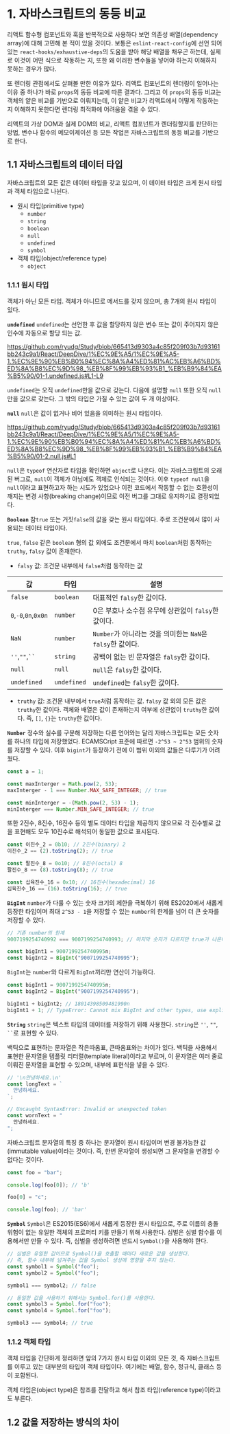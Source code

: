 # 1. 자바스크립트의 동등 비교

리액트 함수형 컴포넌트와 훅을 반복적으로 사용하다 보면 의존성 배열(dependency array)에 대해 고민해 본 적이 있을 것이다.
보통은 `eslint-react-config`에 선언 되어 있는 `react-hooks/exhaustive-deps`의 도움을 받아 해당 배열을 채우곤 하는데, 실제로 이것이 어떤 식으로 작동하는 지, 또한 왜 이러한 변수들을 넣어야 하는지 이해하지 못하는 경우가 많다.

또 렌더링 관점에서도 살펴볼 만한 이유가 있다.
리액트 컴포넌트의 렌더링이 일어나는 이유 중 하나가 바로 `props`의 동등 비교에 따른 결과다. 그리고 이 `props`의 동등 비교는 객체의 얕은 비교를 기반으로 이뤄지는데, 이 얕은 비교가 리액트에서 어떻게 작동하는지 이해하지 못한다면 렌더링 최적화에 어려움을 겪을 수 있다.

리액트의 가상 DOM과 실제 DOM의 비교, 리액트 컴포넌트가 렌더링할지를 판단하는 방법, 변수나 함수의 메모이제이션 등 모든 작업은 자바스크립트의 동등 비교를 기반으로 한다.

## 1.1 자바스크립트의 데이터 타입

자바스크립트의 모든 값은 데이터 타입을 갖고 있으며, 이 데이터 타입은 크게 원시 타입과 객체 타입으로 나뉜다.

- 원시 타입(primitive type)
  - `number`
  - `string`
  - `boolean`
  - `null`
  - `undefined`
  - `symbol`
- 객체 타입(object/reference type)
  - `object`

### 1.1.1 원시 타입

객체가 아닌 모든 타입. 객체가 아니므로 메서드를 갖지 않으며, 총 7개의 원시 타입이 있다.

**`undefined`**
`undefined`는 선언한 후 값을 할당하지 않은 변수 또는 값이 주어지지 않은 인수에 자동으로 할당 되는 값.

https://github.com/ryudg/Study/blob/665413d9303a4c85f209f03b7d93161bb243c9a1/React/DeepDive/1%EC%9E%A5/1%EC%9E%A5-1.%EC%9E%90%EB%B0%94%EC%8A%A4%ED%81%AC%EB%A6%BD%ED%8A%B8%EC%9D%98_%EB%8F%99%EB%93%B1_%EB%B9%84%EA%B5%90/01-1.undefined.js#L1-L9

`undefined`는 오직 `undefined`만을 값으로 갖는다.
다음에 설명할 `null` 또한 오직 `null`만을 값으로 갖는다. 그 밖의 타입은 가질 수 있는 값이 두 개 이상이다.

**`null`**
`null`은 값이 없거나 비어 있음을 의미하는 원시 타입이다.

https://github.com/ryudg/Study/blob/665413d9303a4c85f209f03b7d93161bb243c9a1/React/DeepDive/1%EC%9E%A5/1%EC%9E%A5-1.%EC%9E%90%EB%B0%94%EC%8A%A4%ED%81%AC%EB%A6%BD%ED%8A%B8%EC%9D%98_%EB%8F%99%EB%93%B1_%EB%B9%84%EA%B5%90/01-2.null.js#L1

`null`은 `typeof` 연산자로 타입을 확인하면 `object`로 나온다. 이는 자바스크립트의 오래된 버그로, `null`이 객체가 아님에도 객체로 인식되는 것이다.
이후 `typeof null`을 `null`이라고 표현하고자 하는 시도가 있었으나 이전 코드에서 작동할 수 없는 호환성이 깨지는 변경 사항(breaking change)이므로 이전 버그를 그대로 유지하기로 결정되었다.

**`Boolean`**
참`true` 또는 거짓`false`의 값을 갖는 원시 타입이다. 주로 조건문에서 많이 사용되는 데이터 타입이다.

`true`, `false` 같은 `boolean` 형의 값 외에도 조건문에서 마치 `boolean`처럼 동작하는 `truthy`, `falsy` 값이 존재한다.

- `falsy` 값: 조건문 내부에서 `false`처럼 동작하는 값

| 값                   | 타입        | 설명                                                        |
| -------------------- | ----------- | ----------------------------------------------------------- |
| `false`              | `boolean`   | 대표적인 `falsy`한 값이다.                                  |
| `0`,`-0`,`0n`,`0x0n` | `number`    | 0은 부호나 소수점 유무에 상관없이 `falsy`한 값이다.         |
| `NaN`                | `number`    | `Number`가 아니라는 것을 의미한는 `NaN`은 `falsy`한 값이다. |
| `''`,`""`,` `` `     | `string`    | 공백이 없는 빈 문자열은 `falsy`한 값이다.                   |
| `null`               | `null`      | `null`은 `falsy`한 값이다.                                  |
| `undefined`          | `undefined` | `undefined`는 `falsy`한 값이다.                             |

- `truthy` 값: 조건문 내부에서 `true`처럼 동작하는 값. `falsy` 값 외의 모든 값은 `truthy`한 값이다.
  객체와 배열은 값이 존재하는지 여부에 상관없이 `truthy`한 값이다. 즉, `[]`, `{}`는 `truthy`한 값이다.

**`Number`**
정수와 실수를 구분해 저장하는 다른 언어와는 달리 자바스크립트는 모든 숫자를 하나의 타입에 저장했었다.
ECAMSCript 표준에 따르면 `-2^53 ~ 2^53` 범위의 숫자를 저장할 수 있다. 이후 `bigint`가 등장하기 전에 이 범위 이외의 값들은 다루기가 어려웠다.

```js
const a = 1;

const maxInterger = Math.pow(2, 53);
maxInterger - 1 === Number.MAX_SAFE_INTEGER; // true

const minInterger = -(Math.pow(2, 53) - 1);
minInterger === Number.MIN_SAFE_INTEGER; // true
```

또한 2진수, 8진수, 16진수 등의 별도 데이터 타입을 제공하지 않으므로 각 진수별로 값을 표현해도 모두 10진수로 해석되어 동일한 값으로 표시된다.

```js
const 이진수_2 = 0b10; // 2진수(binary) 2
이진수_2 == (2).toString(2); // true

const 팔진수_8 = 0o10; // 8진수(octal) 8
팔진수_8 == (8).toString(8); // true

const 십육진수_16 = 0x10; // 16진수(hexadecimal) 16
십육진수_16 == (16).toString(16); // true
```

**`BigInt`**
`number`가 다룰 수 있는 숫자 크기의 제한을 극복하기 위해 ES2020에서 새롭게 등장한 타입이며 최대 `2^53 - 1`을 저장할 수 있는 `number`의 한계를 넘어 더 큰 숫자를 저장할 수 있다.

```js
// 기존 number의 한계
9007199254740992 === 9007199254740993; // 마지막 숫자가 다르지만 true가 나온다. 즉, 더 이상 다룰 수 없는 크기의 숫자이기 때문이다.

const bigInt1 = 9007199254740995n;
const bigInt2 = BigInt("9007199254740995");
```

`BigInt`는 `number`와 다르게 `BigInt`끼리만 연산이 가능하다.

```js
const bigInt1 = 9007199254740995n;
const bigInt2 = BigInt("9007199254740995");

bigInt1 + bigInt2; // 18014398509481990n
bigInt1 + 1; // TypeError: Cannot mix BigInt and other types, use explicit conversions
```

**`String`**
`string`은 텍스트 타입의 데이터를 저장하기 위해 사용한다. `string`은 `''`, `""`, ` `` `로 표현할 수 있다.

백틱으로 표현하는 문자열은 작은따옴표, 큰따옴표와는 차이가 있다. 백틱을 사용해서 표현한 문자열을 템플릿 리터럴(template literal)이라고 부르며, 이 문자열은 여러 줄로 이뤄진 문자열을 표현할 수 있으며, 내부에 표현식을 넣을 수 있다.

```js
// '\n안녕하세요.\n'
const longText = `
  안녕하세요.
`;

// Uncaught SyntaxError: Invalid or unexpected token
const wornText = "
  안녕하세요.
";
```

자바스크립트 문자열의 특징 중 하나는 문자열이 원시 타입이며 변경 불가능한 값(immutable value)이라는 것이다. 즉, 한번 문자열이 생성되면 그 문자열을 변경할 수 없다는 것이다.

```js
const foo = "bar";

console.log(foo[0]); // 'b'

foo[0] = "c";

console.log(foo); // 'bar'
```

**`Symbol`**
`Symbol`은 ES2015(ES6)에서 새롭게 등장한 원시 타입으로, 주로 이름의 충돌 위험이 없는 유일한 객체의 프로퍼티 키를 만들기 위해 사용한다.
심벌은 심벌 함수를 이용해서만 만들 수 있다. 즉, 심벌을 생성하려면 반드시 `Symbol()`을 사용해야 한다.

```js
// 심벌은 유일한 값이므로 Symbol()을 호출할 때마다 새로운 값을 생성한다.
// 즉, 함수 내부에 넘겨주는 값을 Symbol 생성에 영향을 주지 않는다.
const symbol1 = Symbol("foo");
const symbol2 = Symbol("foo");

symbol1 === symbol2; // false

// 동일한 값을 사용하기 위해서는 Symbol.for()를 사용한다.
const symbol3 = Symbol.for("foo");
const symbol4 = Symbol.for("foo");

symbol3 === symbol4; // true
```

### 1.1.2 객체 타입

객체 타입을 간단하게 정리하면 앞의 7가지 원시 타입 이외의 모든 것, 즉 자바스크립트를 이루고 있는 대부분의 타입이 객체 타입이다. 여기에는 배열, 함수, 정규식, 클래스 등이 포함된다.

객체 타입은(object type)은 참조를 전달하고 해서 참조 타입(reference type)이라고도 부른다.

## 1.2 값을 저장하는 방식의 차이
